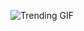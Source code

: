 ![Trending GIF](https://media1.giphy.com/media/v1.Y2lkPThiYjIxNzcybXdlanB3emU1eXY5bDB1bHVidWJ3ODJjejFoMzM5ZWtxbjV0ejI5ZyZlcD12MV9naWZzX3NlYXJjaCZjdD1n/CTX0ivSQbI78A/giphy.gif)
